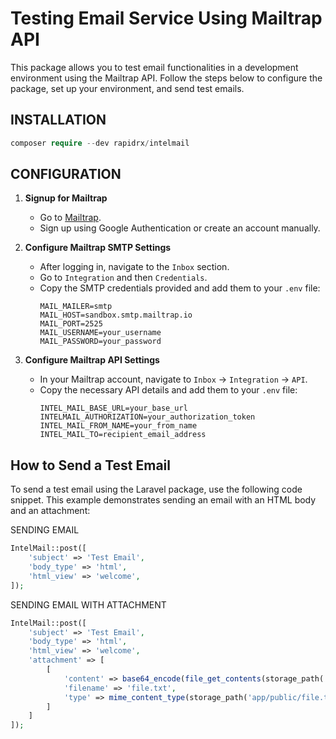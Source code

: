 # Testing Email Service Using Mailtrap API

This package allows you to test email functionalities in a development environment using the Mailtrap API. Follow the steps below to configure the package, set up your environment, and send test emails.

## INSTALLATION
```php
composer require --dev rapidrx/intelmail
```


## CONFIGURATION

1. **Signup for Mailtrap**
    - Go to [Mailtrap](https://mailtrap.io/).
    - Sign up using Google Authentication or create an account manually.

2. **Configure Mailtrap SMTP Settings**
    - After logging in, navigate to the `Inbox` section.
    - Go to `Integration` and then `Credentials`.
    - Copy the SMTP credentials provided and add them to your `.env` file:
        ```env
        MAIL_MAILER=smtp
        MAIL_HOST=sandbox.smtp.mailtrap.io
        MAIL_PORT=2525
        MAIL_USERNAME=your_username
        MAIL_PASSWORD=your_password
        ```

3. **Configure Mailtrap API Settings**
    - In your Mailtrap account, navigate to `Inbox` -> `Integration` -> `API`.
    - Copy the necessary API details and add them to your `.env` file:
        ```env
        INTEL_MAIL_BASE_URL=your_base_url
        INTELMAIL_AUTHORIZATION=your_authorization_token
        INTEL_MAIL_FROM_NAME=your_from_name
        INTEL_MAIL_TO=recipient_email_address
        ```

## How to Send a Test Email

To send a test email using the Laravel package, use the following code snippet. This example demonstrates sending an email with an HTML body and an attachment:

SENDING EMAIL
```php
IntelMail::post([
    'subject' => 'Test Email',
    'body_type' => 'html',
    'html_view' => 'welcome',
]);
```

SENDING EMAIL WITH ATTACHMENT
```php
IntelMail::post([
    'subject' => 'Test Email',
    'body_type' => 'html',
    'html_view' => 'welcome',
    'attachment' => [
        [
            'content' => base64_encode(file_get_contents(storage_path('app/public/file.txt'))),
            'filename' => 'file.txt',
            'type' => mime_content_type(storage_path('app/public/file.txt')),
        ]
    ]
]);